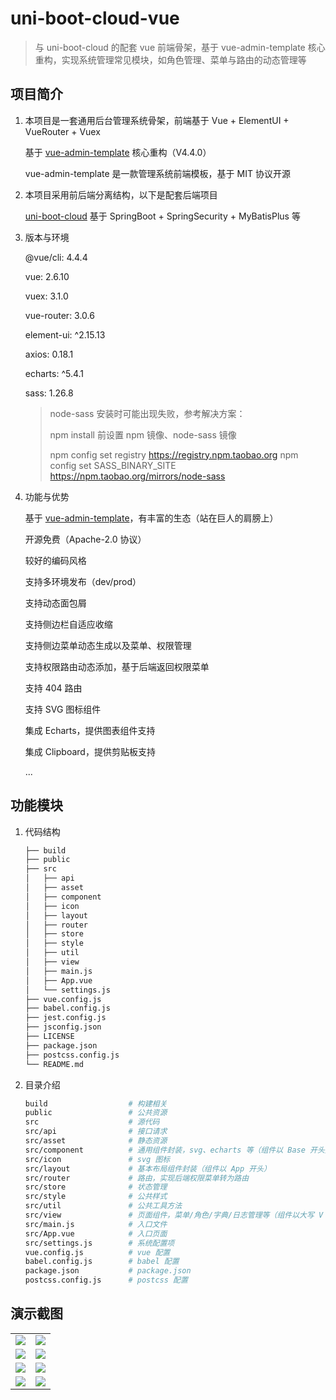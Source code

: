 # uni-boot-cloud-vue

> 与 uni-boot-cloud 的配套 vue 前端骨架，基于 vue-admin-template 核心重构，实现系统管理常见模块，如角色管理、菜单与路由的动态管理等

## 项目简介

1. 本项目是一套通用后台管理系统骨架，前端基于 Vue + ElementUI + VueRouter + Vuex

   基于 [vue-admin-template](https://github.com/PanJiaChen/vue-admin-template) 核心重构（V4.4.0）

   vue-admin-template 是一款管理系统前端模板，基于 MIT 协议开源

2. 本项目采用前后端分离结构，以下是配套后端项目

   [uni-boot-cloud](https://github.com/cadecode/uni-boot-cloud) 基于 SpringBoot + SpringSecurity + MyBatisPlus 等

3. 版本与环境

   @vue/cli: 4.4.4

   vue: 2.6.10

   vuex: 3.1.0

   vue-router: 3.0.6

   element-ui: ^2.15.13

   axios: 0.18.1

   echarts:   ^5.4.1

   sass: 1.26.8

   > node-sass 安装时可能出现失败，参考解决方案：
   >
   > npm install 前设置 npm 镜像、node-sass 镜像
   >
   > npm config set registry https://registry.npm.taobao.org
   > npm config set SASS_BINARY_SITE https://npm.taobao.org/mirrors/node-sass

4. 功能与优势

   基于 [vue-admin-template](https://github.com/PanJiaChen/vue-admin-template)，有丰富的生态（站在巨人的肩膀上）

   开源免费（Apache-2.0 协议）

   较好的编码风格

   支持多环境发布（dev/prod）

   支持动态面包屑

   支持侧边栏自适应收缩

   支持侧边菜单动态生成以及菜单、权限管理

   支持权限路由动态添加，基于后端返回权限菜单

   支持 404 路由

   支持 SVG 图标组件

   集成 Echarts，提供图表组件支持

   集成 Clipboard，提供剪贴板支持

   ...

## 功能模块

1. 代码结构

   ```sh
   ├── build
   ├── public
   ├── src
   │   ├── api
   │   ├── asset
   │   ├── component
   │   ├── icon
   │   ├── layout
   │   ├── router
   │   ├── store
   │   ├── style
   │   ├── util
   │   ├── view
   │   ├── main.js
   │   ├── App.vue
   │   └── settings.js
   ├── vue.config.js
   ├── babel.config.js
   ├── jest.config.js
   ├── jsconfig.json
   ├── LICENSE
   ├── package.json
   ├── postcss.config.js
   └── README.md
   ```

2. 目录介绍

   ```sh
   build                  # 构建相关
   public                 # 公共资源
   src                    # 源代码
   src/api                # 接口请求
   src/asset              # 静态资源
   src/component          # 通用组件封装，svg、echarts 等（组件以 Base 开头）
   src/icon               # svg 图标
   src/layout             # 基本布局组件封装（组件以 App 开头）
   src/router             # 路由，实现后端权限菜单转为路由
   src/store              # 状态管理
   src/style              # 公共样式
   src/util               # 公共工具方法
   src/view               # 页面组件，菜单/角色/字典/日志管理等（组件以大写 V 开头）
   src/main.js            # 入口文件
   src/App.vue            # 入口页面
   src/settings.js        # 系统配置项
   vue.config.js          # vue 配置
   babel.config.js        # babel 配置
   package.json           # package.json
   postcss.config.js      # postcss 配置
   ```

## 演示截图

<table>
    <tr>
        <td><img src="https://raw.githubusercontent.com/cadecode/uni-boot-cloud-vue/main/.docs/readme_image/sample_home.png"/></td>
        <td><img src="https://raw.githubusercontent.com/cadecode/uni-boot-cloud-vue/main/.docs/readme_image/sample_user_center.png"/></td>
    </tr>
    <tr>
        <td><img src="https://raw.githubusercontent.com/cadecode/uni-boot-cloud-vue/main/.docs/readme_image/sample_user_management.png"/></td>
        <td><img src="https://raw.githubusercontent.com/cadecode/uni-boot-cloud-vue/main/.docs/readme_image/sample_menu_management.png"/></td>
    </tr>
    <tr>
        <td><img src="https://raw.githubusercontent.com/cadecode/uni-boot-cloud-vue/main/.docs/readme_image/sample_role_management.png"/></td>
        <td><img src="https://raw.githubusercontent.com/cadecode/uni-boot-cloud-vue/main/.docs/readme_image/sample_api_management.png"/></td>
    </tr>
    <tr>
        <td><img src="https://raw.githubusercontent.com/cadecode/uni-boot-cloud-vue/main/.docs/readme_image/sample_log_management.png"/></td>
        <td><img src="https://raw.githubusercontent.com/cadecode/uni-boot-cloud-vue/main/.docs/readme_image/sample_dict_management.png"/></td>
    </tr>
</table>
